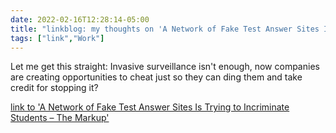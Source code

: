 ```yaml
---
date: 2022-02-16T12:28:14-05:00
title: "linkblog: my thoughts on 'A Network of Fake Test Answer Sites Is Trying to Incriminate Students – The Markup'"
tags: ["link","Work"]
---
```

Let me get this straight: Invasive surveillance isn't enough, now companies are creating opportunities to cheat just so they can ding them and take credit for stopping it?
 
[link to 'A Network of Fake Test Answer Sites Is Trying to Incriminate Students – The Markup'](https://themarkup.org/machine-learning/2022/02/15/a-network-of-fake-test-answer-sites-is-trying-to-incriminate-students)
